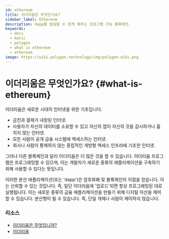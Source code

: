 ```yaml
---
id: ethereum
title: 이더리움은 무엇인가요?
sidebar_label: Ethereum
description: dapp를 빌딩할 수 있게 해주는 프로그램 가능 블록체인.
keywords:
  - docs
  - matic
  - polygon
  - what is ethereum
  - ethereum
image: https://wiki.polygon.technology/img/polygon-wiki.png
---
```


# 이더리움은 무엇인가요? {#what-is-ethereum}

이더리움은 새로운 시대의 인터넷을 위한 기초입니다.

- 금전과 결제가 내장된 인터넷.
- 사용자가 자신의 데이터를 소유할 수 있고 자신의 앱이 자신의 것을 감시하거나 훔치지 않는 인터넷.
- 모든 사람이 공개 금융 시스템에 액세스하는 인터넷.
- 회사나 사람이 통제하지 않는 중립적인 개방형 액세스 인프라에 기초한 인터넷.

그러나 다른 블록체인과 달리 이더리움은 더 많은 것을 할 수 있습니다. 이더리움 프로그램은 프로그래밍할 수 있으며, 이는 개발자가 새로운 종류의 애플리케이션을 구축하기 위해 사용할 수 있다는 뜻입니다.

이러한 분산 애플리케이션(또는 'dapp')은 암호화폐 및 블록체인의 이점을 얻습니다. 이는 신뢰할 수 있는 것입니다. 즉, 일단 이더리움에 '업로드'되면 항상 프로그래밍된 대로 실행됩니다. 이는 새로운 종류의 금융 애플리케이션을 만들기 위해 디지털 자산을 제어할 수 있습니다. 분산형이 될 수 있습니다. 즉, 단일 개체나 사람이 제어하지 않습니다.

### **리소스**

- [이더리움은 무엇입니까?](https://ethereum.org/what-is-ethereum/)<br/>
- [이더리움](https://ethereum.org/)